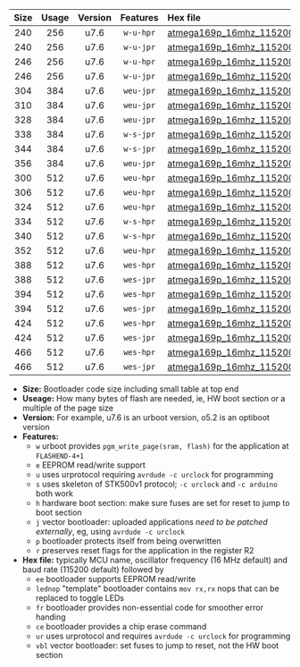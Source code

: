 |Size|Usage|Version|Features|Hex file|
|:-:|:-:|:-:|:-:|:--|
|240|256|u7.6|`w-u-hpr`|[atmega169p_16mhz_115200bps_ur.hex](https://raw.githubusercontent.com/stefanrueger/urboot/main//atmega169p_16mhz_115200bps_ur.hex)|
|240|256|u7.6|`w-u-jpr`|[atmega169p_16mhz_115200bps_ur_vbl.hex](https://raw.githubusercontent.com/stefanrueger/urboot/main//atmega169p_16mhz_115200bps_ur_vbl.hex)|
|246|256|u7.6|`w-u-hpr`|[atmega169p_16mhz_115200bps_lednop_ur.hex](https://raw.githubusercontent.com/stefanrueger/urboot/main//atmega169p_16mhz_115200bps_lednop_ur.hex)|
|246|256|u7.6|`w-u-jpr`|[atmega169p_16mhz_115200bps_lednop_ur_vbl.hex](https://raw.githubusercontent.com/stefanrueger/urboot/main//atmega169p_16mhz_115200bps_lednop_ur_vbl.hex)|
|304|384|u7.6|`weu-jpr`|[atmega169p_16mhz_115200bps_ee_ur_vbl.hex](https://raw.githubusercontent.com/stefanrueger/urboot/main//atmega169p_16mhz_115200bps_ee_ur_vbl.hex)|
|310|384|u7.6|`weu-jpr`|[atmega169p_16mhz_115200bps_ee_lednop_ur_vbl.hex](https://raw.githubusercontent.com/stefanrueger/urboot/main//atmega169p_16mhz_115200bps_ee_lednop_ur_vbl.hex)|
|328|384|u7.6|`weu-jpr`|[atmega169p_16mhz_115200bps_ee_lednop_fr_ur_vbl.hex](https://raw.githubusercontent.com/stefanrueger/urboot/main//atmega169p_16mhz_115200bps_ee_lednop_fr_ur_vbl.hex)|
|338|384|u7.6|`w-s-jpr`|[atmega169p_16mhz_115200bps_vbl.hex](https://raw.githubusercontent.com/stefanrueger/urboot/main//atmega169p_16mhz_115200bps_vbl.hex)|
|344|384|u7.6|`w-s-jpr`|[atmega169p_16mhz_115200bps_lednop_vbl.hex](https://raw.githubusercontent.com/stefanrueger/urboot/main//atmega169p_16mhz_115200bps_lednop_vbl.hex)|
|356|384|u7.6|`weu-jpr`|[atmega169p_16mhz_115200bps_ee_lednop_fr_ce_ur_vbl.hex](https://raw.githubusercontent.com/stefanrueger/urboot/main//atmega169p_16mhz_115200bps_ee_lednop_fr_ce_ur_vbl.hex)|
|300|512|u7.6|`weu-hpr`|[atmega169p_16mhz_115200bps_ee_ur.hex](https://raw.githubusercontent.com/stefanrueger/urboot/main//atmega169p_16mhz_115200bps_ee_ur.hex)|
|306|512|u7.6|`weu-hpr`|[atmega169p_16mhz_115200bps_ee_lednop_ur.hex](https://raw.githubusercontent.com/stefanrueger/urboot/main//atmega169p_16mhz_115200bps_ee_lednop_ur.hex)|
|324|512|u7.6|`weu-hpr`|[atmega169p_16mhz_115200bps_ee_lednop_fr_ur.hex](https://raw.githubusercontent.com/stefanrueger/urboot/main//atmega169p_16mhz_115200bps_ee_lednop_fr_ur.hex)|
|334|512|u7.6|`w-s-hpr`|[atmega169p_16mhz_115200bps.hex](https://raw.githubusercontent.com/stefanrueger/urboot/main//atmega169p_16mhz_115200bps.hex)|
|340|512|u7.6|`w-s-hpr`|[atmega169p_16mhz_115200bps_lednop.hex](https://raw.githubusercontent.com/stefanrueger/urboot/main//atmega169p_16mhz_115200bps_lednop.hex)|
|352|512|u7.6|`weu-hpr`|[atmega169p_16mhz_115200bps_ee_lednop_fr_ce_ur.hex](https://raw.githubusercontent.com/stefanrueger/urboot/main//atmega169p_16mhz_115200bps_ee_lednop_fr_ce_ur.hex)|
|388|512|u7.6|`wes-hpr`|[atmega169p_16mhz_115200bps_ee.hex](https://raw.githubusercontent.com/stefanrueger/urboot/main//atmega169p_16mhz_115200bps_ee.hex)|
|388|512|u7.6|`wes-jpr`|[atmega169p_16mhz_115200bps_ee_vbl.hex](https://raw.githubusercontent.com/stefanrueger/urboot/main//atmega169p_16mhz_115200bps_ee_vbl.hex)|
|394|512|u7.6|`wes-hpr`|[atmega169p_16mhz_115200bps_ee_lednop.hex](https://raw.githubusercontent.com/stefanrueger/urboot/main//atmega169p_16mhz_115200bps_ee_lednop.hex)|
|394|512|u7.6|`wes-jpr`|[atmega169p_16mhz_115200bps_ee_lednop_vbl.hex](https://raw.githubusercontent.com/stefanrueger/urboot/main//atmega169p_16mhz_115200bps_ee_lednop_vbl.hex)|
|424|512|u7.6|`wes-hpr`|[atmega169p_16mhz_115200bps_ee_lednop_fr.hex](https://raw.githubusercontent.com/stefanrueger/urboot/main//atmega169p_16mhz_115200bps_ee_lednop_fr.hex)|
|424|512|u7.6|`wes-jpr`|[atmega169p_16mhz_115200bps_ee_lednop_fr_vbl.hex](https://raw.githubusercontent.com/stefanrueger/urboot/main//atmega169p_16mhz_115200bps_ee_lednop_fr_vbl.hex)|
|466|512|u7.6|`wes-hpr`|[atmega169p_16mhz_115200bps_ee_lednop_fr_ce.hex](https://raw.githubusercontent.com/stefanrueger/urboot/main//atmega169p_16mhz_115200bps_ee_lednop_fr_ce.hex)|
|466|512|u7.6|`wes-jpr`|[atmega169p_16mhz_115200bps_ee_lednop_fr_ce_vbl.hex](https://raw.githubusercontent.com/stefanrueger/urboot/main//atmega169p_16mhz_115200bps_ee_lednop_fr_ce_vbl.hex)|

- **Size:** Bootloader code size including small table at top end
- **Useage:** How many bytes of flash are needed, ie, HW boot section or a multiple of the page size
- **Version:** For example, u7.6 is an urboot version, o5.2 is an optiboot version
- **Features:**
  + `w` urboot provides `pgm_write_page(sram, flash)` for the application at `FLASHEND-4+1`
  + `e` EEPROM read/write support
  + `u` uses urprotocol requiring `avrdude -c urclock` for programming
  + `s` uses skeleton of STK500v1 protocol; `-c urclock` and `-c arduino` both work
  + `h` hardware boot section: make sure fuses are set for reset to jump to boot section
  + `j` vector bootloader: uploaded applications *need to be patched externally*, eg, using `avrdude -c urclock`
  + `p` bootloader protects itself from being overwritten
  + `r` preserves reset flags for the application in the register R2
- **Hex file:** typically MCU name, oscillator frequency (16 MHz default) and baud rate (115200 default) followed by
  + `ee` bootloader supports EEPROM read/write
  + `lednop` "template" bootloader contains `mov rx,rx` nops that can be replaced to toggle LEDs
  + `fr` bootloader provides non-essential code for smoother error handing
  + `ce` bootloader provides a chip erase command
  + `ur` uses urprotocol and requires `avrdude -c urclock` for programming
  + `vbl` vector bootloader: set fuses to jump to reset, not the HW boot section
